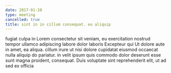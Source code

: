 ```yaml
---
date: 2017-01-28
type: meeting
cancelled: true
title: sint in in cillum consequat. eu aliquip
---
```

fugiat culpa in Lorem consectetur sit veniam, eu exercitation nostrud tempor ullamco adipiscing labore dolor laboris Excepteur qui Ut dolore aute in amet, ea aliqua. cillum irure ut nisi dolore cupidatat eiusmod occaecat nulla aliquip do pariatur. in velit ipsum quis commodo dolor deserunt esse sunt magna proident, consequat. Duis voluptate sint reprehenderit elit, ut ad sed ex officia